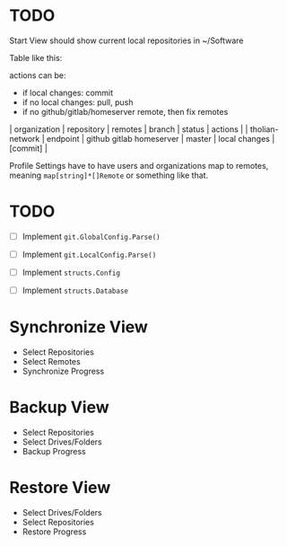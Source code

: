 
# TODO

Start View should show current local repositories in ~/Software

Table like this:

actions can be:

- if local changes: commit
- if no local changes: pull, push
- if no github/gitlab/homeserver remote, then fix remotes

| organization    | repository | remotes                  | branch | status        | actions  |
| tholian-network | endpoint   | github gitlab homeserver | master | local changes | [commit] |


Profile Settings have to have users and organizations map to remotes,
meaning `map[string]*[]Remote` or something like that.


# TODO

- [ ] Implement `git.GlobalConfig.Parse()`
- [ ] Implement `git.LocalConfig.Parse()`

- [ ] Implement `structs.Config`
- [ ] Implement `structs.Database`


# Synchronize View

- Select Repositories
- Select Remotes
- Synchronize Progress


# Backup View

- Select Repositories
- Select Drives/Folders
- Backup Progress


# Restore View

- Select Drives/Folders
- Select Repositories
- Restore Progress
